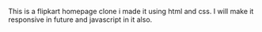 This is a flipkart homepage clone i made it using html and css. I will make it responsive in future and javascript in it also.
